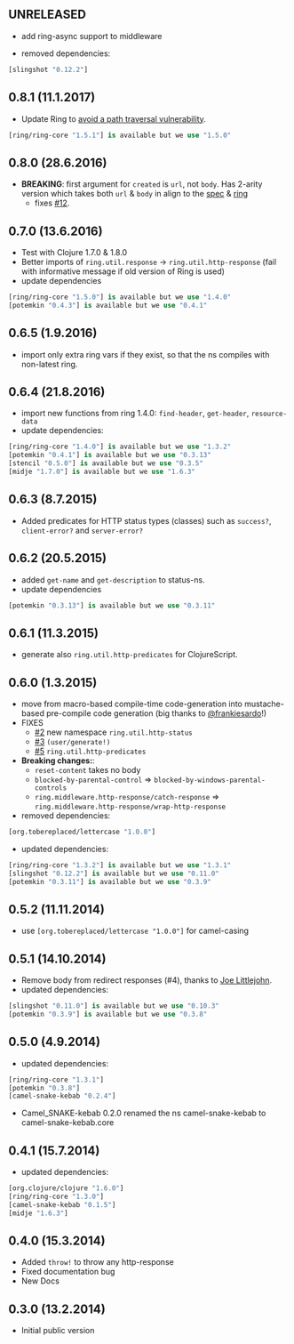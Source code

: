 ## UNRELEASED

- add ring-async support to middleware

- removed dependencies:

```clj
[slingshot "0.12.2"]
```

## 0.8.1 (11.1.2017)

- Update Ring to [avoid a path traversal vulnerability](https://groups.google.com/forum/#!topic/clojure/YDrKBV26rnA).

```clj
[ring/ring-core "1.5.1"] is available but we use "1.5.0"
```

## 0.8.0 (28.6.2016)

- **BREAKING**: first argument for `created` is `url`, not `body`. Has 2-arity version which takes both `url` & `body` in align to the [spec](http://www.w3.org/Protocols/rfc2616/rfc2616-sec10.html) & [ring](https://github.com/ring-clojure/ring/blob/master/ring-core/src/ring/util/response.clj#L37)
   - fixes [#12](https://github.com/metosin/ring-http-response/issues/12).

## 0.7.0 (13.6.2016)

- Test with Clojure 1.7.0 & 1.8.0
- Better imports of `ring.util.response` -> `ring.util.http-response` (fail with informative message if old version of Ring is used)
- update dependencies

```clj
[ring/ring-core "1.5.0"] is available but we use "1.4.0"
[potemkin "0.4.3"] is available but we use "0.4.1"
```

## 0.6.5 (1.9.2016)

- import only extra ring vars if they exist, so that the ns compiles with non-latest ring.

## 0.6.4 (21.8.2016)

- import new functions from ring 1.4.0: `find-header`, `get-header`, `resource-data`
- update dependencies:

```clojure
[ring/ring-core "1.4.0"] is available but we use "1.3.2"
[potemkin "0.4.1"] is available but we use "0.3.13"
[stencil "0.5.0"] is available but we use "0.3.5"
[midje "1.7.0"] is available but we use "1.6.3"
```

## 0.6.3 (8.7.2015)

- Added predicates for HTTP status types (classes) such as `success?`, `client-error?` and `server-error?`

## 0.6.2 (20.5.2015)

- added `get-name` and `get-description` to status-ns.
- update dependencies

```clojure
[potemkin "0.3.13"] is available but we use "0.3.11"
```

## 0.6.1 (11.3.2015)

- generate also `ring.util.http-predicates` for ClojureScript.

## 0.6.0 (1.3.2015)

- move from macro-based compile-time code-generation into mustache-based pre-compile code generation
  (big thanks to [@frankiesardo](https://github.com/frankiesardo)!)
- FIXES
  - [#2](https://github.com/metosin/ring-http-response/issues/2) new namespace `ring.util.http-status`
  - [#3](https://github.com/metosin/ring-http-response/issues/3) `(user/generate!)`
  - [#5](https://github.com/metosin/ring-http-response/issues/5) `ring.util.http-predicates`
- **Breaking changes:**:
  - `reset-content` takes no body
  - `blocked-by-parental-control` => `blocked-by-windows-parental-controls`
  - `ring.middleware.http-response/catch-response` => `ring.middleware.http-response/wrap-http-response`
- removed dependencies:
```clojure
[org.tobereplaced/lettercase "1.0.0"]
```
- updated dependencies:
```clojure
[ring/ring-core "1.3.2"] is available but we use "1.3.1"
[slingshot "0.12.2"] is available but we use "0.11.0"
[potemkin "0.3.11"] is available but we use "0.3.9"
```

## 0.5.2 (11.11.2014)

- use `[org.tobereplaced/lettercase "1.0.0"]` for camel-casing

## 0.5.1 (14.10.2014)

- Remove body from redirect responses (#4), thanks to [Joe Littlejohn](https://github.com/joelittlejohn).
- updated dependencies:

```clojure
[slingshot "0.11.0"] is available but we use "0.10.3"
[potemkin "0.3.9"] is available but we use "0.3.8"
```

## 0.5.0 (4.9.2014)

- updated dependencies:

```clojure
[ring/ring-core "1.3.1"]
[potemkin "0.3.8"]
[camel-snake-kebab "0.2.4"]
```
- Camel\_SNAKE-kebab 0.2.0 renamed the ns camel-snake-kebab to camel-snake-kebab.core

## 0.4.1 (15.7.2014)

- updated dependencies:

```clojure
[org.clojure/clojure "1.6.0"]
[ring/ring-core "1.3.0"]
[camel-snake-kebab "0.1.5"]
[midje "1.6.3"]
```

## 0.4.0 (15.3.2014)

- Added `throw!` to throw any http-response
- Fixed documentation bug
- New Docs

## 0.3.0 (13.2.2014)

- Initial public version

